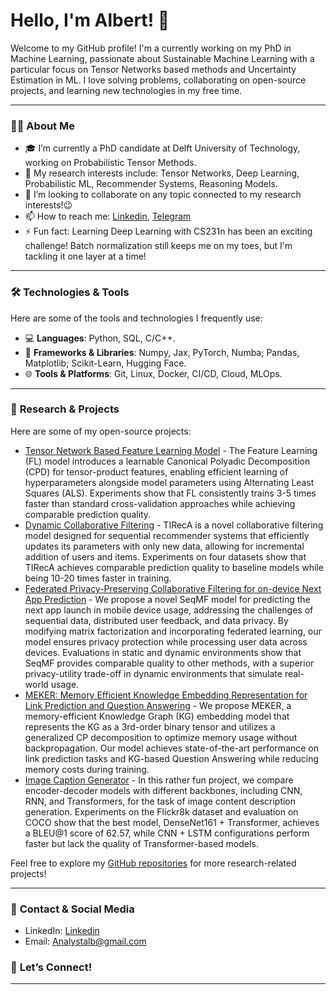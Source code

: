 # Hello, I'm Albert! 👋

Welcome to my GitHub profile! I'm a currently working on my PhD in Machine Learning, passionate about Sustainable Machine Learning with a particular focus on Tensor Networks based methods and Uncertainty Estimation in ML. I love solving problems, collaborating on open-source projects, and learning new technologies in my free time. 

---

### 👨‍💻 **About Me**

- 🎓 I’m currently a PhD candidate at Delft University of Technology, working on Probabilistic Tensor Methods.
- 🔭 My research interests include: Tensor Networks, Deep Learning, Probabilistic ML, Recommender Systems, Reasoning Models.
- 👯 I’m looking to collaborate on any topic connected to my research interests!😉
- 📫 How to reach me: [Linkedin](https://www.linkedin.com/in/albert-sayapin/), [Telegram](https://t.me/Albpyml)
- ⚡ Fun fact: Learning Deep Learning with CS231n has been an exciting challenge! Batch normalization still keeps me on my toes, but I'm tackling it one layer at a time!

---

### 🛠️ **Technologies & Tools**

Here are some of the tools and technologies I frequently use:

- 💻 **Languages**: Python, SQL, C/C++.
- 🔧 **Frameworks & Libraries**: Numpy, Jax, PyTorch, Numba; Pandas, Matplotlib; Scikit-Learn, Hugging Face.
- 🌐 **Tools & Platforms**: Git, Linux, Docker, CI/CD, Cloud, MLOps.

---

### 📂 **Research & Projects**

Here are some of my open-source projects:

- [Tensor Network Based Feature Learning Model](https://github.com/AlbMLpy/TN-FL-Model) - The Feature Learning (FL) model introduces a learnable Canonical Polyadic Decomposition (CPD) for tensor-product features, enabling efficient learning of hyperparameters alongside model parameters using Alternating Least Squares (ALS). Experiments show that FL consistently trains 3-5 times faster than standard cross-validation approaches while achieving comparable prediction quality.
- [Dynamic Collaborative Filtering](https://github.com/AlbMLpy/DynamicCF) - TIRecA is a novel collaborative filtering model designed for sequential recommender systems that efficiently updates its parameters with only new data, allowing for incremental addition of users and items. Experiments on four datasets show that TIRecA achieves comparable prediction quality to baseline models while being 10-20 times faster in training.
- [Federated Privacy-Preserving Collaborative Filtering for on-device Next App Prediction](https://link.springer.com/article/10.1007/s11257-024-09395-0) - 
We propose a novel SeqMF model for predicting the next app launch in mobile device usage, addressing the challenges of sequential data, distributed user feedback, and data privacy. By modifying matrix factorization and incorporating federated learning, our model ensures privacy protection while processing user data across devices. Evaluations in static and dynamic environments show that SeqMF provides comparable quality to other methods, with a superior privacy-utility trade-off in dynamic environments that simulate real-world usage.
- [MEKER: Memory Efficient Knowledge Embedding Representation for
Link Prediction and Question Answering](https://github.com/AlbMLpy/meker) - We propose MEKER, a memory-efficient Knowledge Graph (KG) embedding model that represents the KG as a 3rd-order binary tensor and utilizes a generalized CP decomposition to optimize memory usage without backpropagation. Our model achieves state-of-the-art performance on link prediction tasks and KG-based Question Answering while reducing memory costs during training.
- [Image Caption Generator](https://github.com/AlbMLpy/Image-Caption-Generator) - In this rather fun project, we compare encoder-decoder models with different backbones, including CNN, RNN, and Transformers, for the task of image content description generation. Experiments on the Flickr8k dataset and evaluation on COCO show that the best model, DenseNet161 + Transformer, achieves a BLEU@1 score of 62.57, while CNN + LSTM configurations perform faster but lack the quality of Transformer-based models.

Feel free to explore my [GitHub repositories](https://github.com/AlbMLpy) for more research-related projects!

---

### 📧 **Contact & Social Media**

- LinkedIn: [Linkedin](https://www.linkedin.com/in/albert-sayapin/)
- Email: Analystalb@gmail.com
### 💬 **Let’s Connect!**
---
